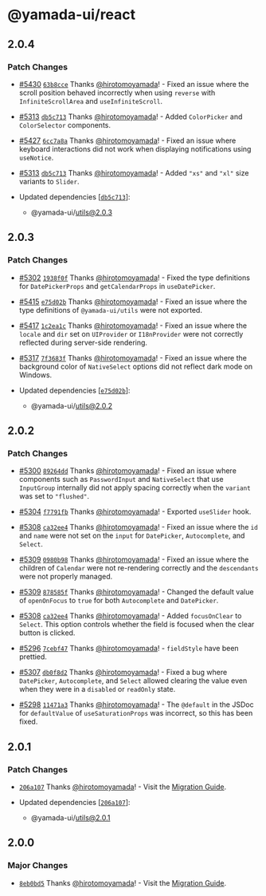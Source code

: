 # @yamada-ui/react

## 2.0.4

### Patch Changes

- [#5430](https://github.com/yamada-ui/yamada-ui/pull/5430) [`63b8cce`](https://github.com/yamada-ui/yamada-ui/commit/63b8cce7b303d58c7c7888aa655d34eddee47980) Thanks [@hirotomoyamada](https://github.com/hirotomoyamada)! - Fixed an issue where the scroll position behaved incorrectly when using `reverse` with `InfiniteScrollArea` and `useInfiniteScroll`.

- [#5313](https://github.com/yamada-ui/yamada-ui/pull/5313) [`db5c713`](https://github.com/yamada-ui/yamada-ui/commit/db5c713c8c4df48257349d32d605e44ffb959d23) Thanks [@hirotomoyamada](https://github.com/hirotomoyamada)! - Added `ColorPicker` and `ColorSelector` components.

- [#5427](https://github.com/yamada-ui/yamada-ui/pull/5427) [`6cc7a8a`](https://github.com/yamada-ui/yamada-ui/commit/6cc7a8aee4f0a19efeb94c2bcbd21dad4f9452e9) Thanks [@hirotomoyamada](https://github.com/hirotomoyamada)! - Fixed an issue where keyboard interactions did not work when displaying notifications using `useNotice`.

- [#5313](https://github.com/yamada-ui/yamada-ui/pull/5313) [`db5c713`](https://github.com/yamada-ui/yamada-ui/commit/db5c713c8c4df48257349d32d605e44ffb959d23) Thanks [@hirotomoyamada](https://github.com/hirotomoyamada)! - Added `"xs"` and `"xl"` size variants to `Slider`.

- Updated dependencies [[`db5c713`](https://github.com/yamada-ui/yamada-ui/commit/db5c713c8c4df48257349d32d605e44ffb959d23)]:
  - @yamada-ui/utils@2.0.3

## 2.0.3

### Patch Changes

- [#5302](https://github.com/yamada-ui/yamada-ui/pull/5302) [`1938f0f`](https://github.com/yamada-ui/yamada-ui/commit/1938f0ffa86bbd750f3ec0acba520939a22bbc4c) Thanks [@hirotomoyamada](https://github.com/hirotomoyamada)! - Fixed the type definitions for `DatePickerProps` and `getCalendarProps` in `useDatePicker`.

- [#5415](https://github.com/yamada-ui/yamada-ui/pull/5415) [`e75d02b`](https://github.com/yamada-ui/yamada-ui/commit/e75d02b33e0be9b5ca47ff34c8f97d86472d5960) Thanks [@hirotomoyamada](https://github.com/hirotomoyamada)! - Fixed an issue where the type definitions of `@yamada-ui/utils` were not exported.

- [#5417](https://github.com/yamada-ui/yamada-ui/pull/5417) [`1c2ea1c`](https://github.com/yamada-ui/yamada-ui/commit/1c2ea1c87f5f29cf81101ed873e86cd873d64f39) Thanks [@hirotomoyamada](https://github.com/hirotomoyamada)! - Fixed an issue where the `locale` and `dir` set on `UIProvider` or `I18nProvider` were not correctly reflected during server-side rendering.

- [#5317](https://github.com/yamada-ui/yamada-ui/pull/5317) [`7f3683f`](https://github.com/yamada-ui/yamada-ui/commit/7f3683ff56e794ac4862aa7ef898f80082db33b5) Thanks [@hirotomoyamada](https://github.com/hirotomoyamada)! - Fixed an issue where the background color of `NativeSelect` options did not reflect dark mode on Windows.

- Updated dependencies [[`e75d02b`](https://github.com/yamada-ui/yamada-ui/commit/e75d02b33e0be9b5ca47ff34c8f97d86472d5960)]:
  - @yamada-ui/utils@2.0.2

## 2.0.2

### Patch Changes

- [#5300](https://github.com/yamada-ui/yamada-ui/pull/5300) [`89264dd`](https://github.com/yamada-ui/yamada-ui/commit/89264dd68508aeb21cbcc39f404444b3ad627761) Thanks [@hirotomoyamada](https://github.com/hirotomoyamada)! - Fixed an issue where components such as `PasswordInput` and `NativeSelect` that use `InputGroup` internally did not apply spacing correctly when the `variant` was set to `"flushed"`.

- [#5304](https://github.com/yamada-ui/yamada-ui/pull/5304) [`f7791fb`](https://github.com/yamada-ui/yamada-ui/commit/f7791fb9023f32c45dd8b0fc6bf3b8d21a6ca298) Thanks [@hirotomoyamada](https://github.com/hirotomoyamada)! - Exported `useSlider` hook.

- [#5308](https://github.com/yamada-ui/yamada-ui/pull/5308) [`ca32ee4`](https://github.com/yamada-ui/yamada-ui/commit/ca32ee46ecca6e6b73eb68a1ad9f10e5de9a53c0) Thanks [@hirotomoyamada](https://github.com/hirotomoyamada)! - Fixed an issue where the `id` and `name` were not set on the `input` for `DatePicker`, `Autocomplete`, and `Select`.

- [#5309](https://github.com/yamada-ui/yamada-ui/pull/5309) [`0980b98`](https://github.com/yamada-ui/yamada-ui/commit/0980b98bed7f04cfe7bbb2793124d7b59481907e) Thanks [@hirotomoyamada](https://github.com/hirotomoyamada)! - Fixed an issue where the children of `Calendar` were not re-rendering correctly and the `descendants` were not properly managed.

- [#5309](https://github.com/yamada-ui/yamada-ui/pull/5309) [`878585f`](https://github.com/yamada-ui/yamada-ui/commit/878585f2ee656a16fe10b510c0a46ce491d9da24) Thanks [@hirotomoyamada](https://github.com/hirotomoyamada)! - Changed the default value of `openOnFocus` to `true` for both `Autocomplete` and `DatePicker`.

- [#5308](https://github.com/yamada-ui/yamada-ui/pull/5308) [`ca32ee4`](https://github.com/yamada-ui/yamada-ui/commit/ca32ee46ecca6e6b73eb68a1ad9f10e5de9a53c0) Thanks [@hirotomoyamada](https://github.com/hirotomoyamada)! - Added `focusOnClear` to `Select`. This option controls whether the field is focused when the clear button is clicked.

- [#5296](https://github.com/yamada-ui/yamada-ui/pull/5296) [`7cebf47`](https://github.com/yamada-ui/yamada-ui/commit/7cebf47e82412d721d7a1a60304b940f498986dd) Thanks [@hirotomoyamada](https://github.com/hirotomoyamada)! - `fieldStyle` have been prettied.

- [#5307](https://github.com/yamada-ui/yamada-ui/pull/5307) [`db0f8d2`](https://github.com/yamada-ui/yamada-ui/commit/db0f8d2ef97a7a22de4aee3b6933a6a188157daf) Thanks [@hirotomoyamada](https://github.com/hirotomoyamada)! - Fixed a bug where `DatePicker`, `Autocomplete`, and `Select` allowed clearing the value even when they were in a `disabled` or `readOnly` state.

- [#5298](https://github.com/yamada-ui/yamada-ui/pull/5298) [`11471a3`](https://github.com/yamada-ui/yamada-ui/commit/11471a3fabd944223816193a57f54cc14e9c0417) Thanks [@hirotomoyamada](https://github.com/hirotomoyamada)! - The `@default` in the JSDoc for `defaultValue` of `useSaturationProps` was incorrect, so this has been fixed.

## 2.0.1

### Patch Changes

- [`206a107`](https://github.com/yamada-ui/yamada-ui/commit/206a1076dae41d537ca305c71b9ca337a1394696) Thanks [@hirotomoyamada](https://github.com/hirotomoyamada)! - Visit the [Migration Guide](https://yamada-ui.com/docs/get-started/migration).

- Updated dependencies [[`206a107`](https://github.com/yamada-ui/yamada-ui/commit/206a1076dae41d537ca305c71b9ca337a1394696)]:
  - @yamada-ui/utils@2.0.1

## 2.0.0

### Major Changes

- [`8eb0bd5`](https://github.com/yamada-ui/yamada-ui/commit/8eb0bd5a3474c75a98f1823d8551c39df095302d) Thanks [@hirotomoyamada](https://github.com/hirotomoyamada)! - Visit the [Migration Guide](https://yamada-ui.com/docs/get-started/migration).
